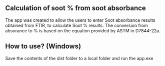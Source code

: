 ## Calculation of soot % from soot absorbance

The app was created to allow the users to enter Soot absorbance results obtained from FTIR, to calculate Soot % results.
The conversion from absorance to % is based on the equation provided by ASTM in D7844-22a.

## How to use? (Windows)
Save the contents of the dist folder to a local folder and run the app.exe
